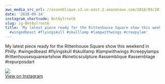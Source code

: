 ```yaml
---
aws_media_src_url: //assemblique.s3.us-east-2.amazonaws.com/2018/09/2018-09-14_19-17-38_UTC.jpg
date: '2018-09-14'
instagram_shortcode: Bnt8ylrnot6
slug: ig-Bnt8ylrnot6
title: 'My latest piece ready for the Rittenhouse Square show this weekend in Philly.
  #wingedbeast #flyingskull #skulllamp #lampwithwings #creepylam'
---
```


My latest piece ready for the Rittenhouse Square show this weekend in Philly. #wingedbeast #flyingskull #skulllamp #lampwithwings #creepylamps #rittenhousesquareartshow #kineticsculpture #assemblique #assemblage #repurposdart 

![](//assemblique.s3.us-east-2.amazonaws.com/2018/09/2018-09-14_19-17-38_UTC.jpg)   
[View on Instagram](https://www.instagram.com/p/Bnt8ylrnot6/)